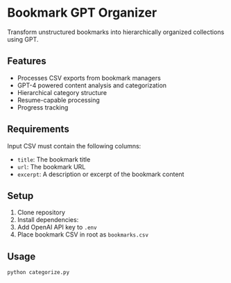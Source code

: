 # Bookmark GPT Organizer

Transform unstructured bookmarks into hierarchically organized collections using GPT.

## Features

- Processes CSV exports from bookmark managers
- GPT-4 powered content analysis and categorization
- Hierarchical category structure
- Resume-capable processing
- Progress tracking

## Requirements

Input CSV must contain the following columns:

- `title`: The bookmark title
- `url`: The bookmark URL
- `excerpt`: A description or excerpt of the bookmark content

## Setup

1. Clone repository
2. Install dependencies:
3. Add OpenAI API key to `.env`
4. Place bookmark CSV in root as `bookmarks.csv`

## Usage

```bash
python categorize.py
```

